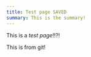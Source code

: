```yaml
---
title: Test page SAVED
summary: This is the summary!
---
```

This is a *test page*!!?!

This is from git!
